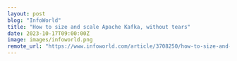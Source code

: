 ```yaml
---
layout: post
blog: "InfoWorld"
title: "How to size and scale Apache Kafka, without tears"
date: 2023-10-17T09:00:00Z
image: images/infoworld.png
remote_url: "https://www.infoworld.com/article/3708250/how-to-size-and-scale-apache-kafka-without-tears.html#tk.rss_applicationdevelopment"
---
```

